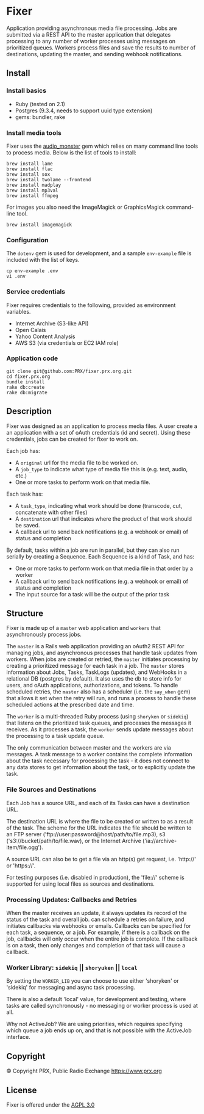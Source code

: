 # Fixer

Application providing asynchronous media file processing.
Jobs are submitted via a REST API to the master application that delegates processing to any number of worker processes using messages on prioritized queues.  Workers process files and save the results to number of destinations, updating the master, and sending webhook notifications.

## Install

### Install basics
* Ruby (tested on 2.1)
* Postgres (9.3.4, needs to support uuid type extension)
* gems: bundler, rake

### Install media tools
Fixer uses the [audio_monster](https://github.com/PRX/audio_monster) gem which relies on many command line tools to process media. Below is the list of tools to install:
```
brew install lame
brew install flac
brew install sox
brew install twolame --frontend
brew install madplay
brew install mp3val
brew install ffmpeg
```

For images you also need the ImageMagick or GraphicsMagick command-line tool.
```
brew install imagemagick
```

### Configuration
The `dotenv` gem is used for development, and a sample `env-example` file is included with the list of keys.
```
cp env-example .env
vi .env
```

### Service credentials
Fixer requires credentials to the following, provided as environment variables.

* Internet Archive (S3-like API)
* Open Calais
* Yahoo Content Analysis
* AWS S3 (via credentials or EC2 IAM role)

### Application code
```
git clone git@github.com:PRX/fixer.prx.org.git
cd fixer.prx.org
bundle install
rake db:create
rake db:migrate
```

## Description

Fixer was designed as an application to process media files.
A user create a an application with a set of oAuth credentials (id and secret).
Using these credentials, jobs can be created for fixer to work on.

Each job has:
* A `original` url for the media file to be worked on.
* A `job_type` to indicate what type of media file this is (e.g. text, audio, etc.)
* One or more tasks to perform work on that media file.

Each task has:
* A `task_type`, indicating what work should be done (transcode, cut, concatenate with other files)
* A `destination` url that indicates where the product of that work should be saved.
* A callback url to send back notifications (e.g. a webhook or email) of status and completion

By default, tasks within a job are run in parallel, but they can also run serially by creating a Sequence.
Each Sequence is a kind of Task, and has:
* One or more tasks to perform work on that media file in that order by a worker
* A callback url to send back notifications (e.g. a webhook or email) of status and completion
* The input source for a task will be the output of the prior task

## Structure

Fixer is made up of a `master` web application and `workers` that asynchronously process jobs.

The `master` is a Rails web application providing an oAuth2 REST API for managing jobs, and asynchronous processes that handle task updates from workers.  When jobs are created or retried, the `master` initiates processing by creating a prioritized message for each task in a job.
The `master` stores information about Jobs, Tasks, TaskLogs (updates), and WebHooks in a relational DB (postgres by default).  It also uses the db to store info for users, and oAuth applications, authorizations, and tokens.
To handle scheduled retries, the `master` also has a scheduler (i.e. the `say_when` gem) that allows it set when the retry will run, and runs a process to handle these scheduled actions at the prescribed date and time.

The `worker` is a multi-threaded Ruby process (using `shoryken` or `sidekiq`) that listens on the prioritized task queues, and processes the messages it receives.
As it processes a task, the `worker` sends update messages about the processing to a task update queue.

The only communication between master and the workers are via messages. A task message to a worker contains the complete information about the task necessary for processing the task - it does not connect to any data stores to get information about the task, or to explicitly update the task.


### File Sources and Destinations

Each Job has a source URL, and each of its Tasks can have a destination URL.

The destination URL is where the file to be created or written to as a result of the task.
The scheme for the URL indicates the file should be written to an FTP server ('ftp://user:password@host/path/to/file.mp3), s3 ('s3://bucket/path/to/file.wav), or the Internet Archive ('ia://archive-item/file.ogg').

A source URL can also be to get a file via an http(s) get request, i.e. 'http://' or 'https://'.

For testing purposes (i.e. disabled in production), the 'file://' scheme is supported for using local files as sources and destinations.


### Processing Updates: Callbacks and Retries

When the master receives an update, it always updates its record of the status of the task and overall job.
can schedule a retries on failure, and initiates callbacks via webhooks or  emails.  Callbacks can be specified for each task, a sequence, or a job. For example, if there is a callback on the job, callbacks will only occur when the entire job is complete.  If the callback is on a task, then only changes and completion of that task will cause a callback.

### Worker Library: `sidekiq` || `shoryuken` || `local`

By setting the `WORKER_LIB` you can choose to use either 'shoryken' or 'sidekiq' for messaging and async task processing.

There is also a default 'local' value, for development and testing, where tasks are called synchronously - no messaging or worker process is used at all.

Why not ActiveJob? We are using priorities, which requires specifying which queue a job ends up on, and that is not possible with the ActiveJob interface.


## Copyright
&copy; Copyright PRX, Public Radio Exchange https://www.prx.org


## License
Fixer is offered under the [AGPL 3.0](http://opensource.org/licenses/AGPL-3.0)
